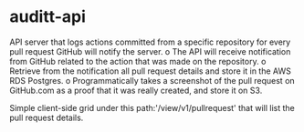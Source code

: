 # auditt-api
 
API server that logs actions committed from a specific repository for every pull request GitHub will notify the server.
o The API will receive notification from GitHub related to the action that was made on the
repository.
o Retrieve from the notification all pull request details and store it in the AWS RDS Postgres.
o Programmatically takes a screenshot of the pull request on GitHub.com as a proof that it was really created, and store it on S3.

Simple client-side grid under this path:'/view/v1/pullrequest' that will list the pull request details.
